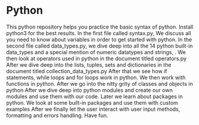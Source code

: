 # Python
This python repository helps you practice the basic syntax of python. Install python3 for the best results.
In the first file called syntax.py, We discuss all you need to know about variables in order to get started with python.
In the second file called data_types.py, we dive deep into all the 14 python built-in data_types and a special mention of numeric datatypes and strings, .
We then look at operators used in python in the document titled operators.py
After we dive deep into the lists, tuples, sets and dictionaries in the document titled collection_data_types.py
After that we see how if statements, while loops and for loops work in python.
We then work with functions in python.
After we go into the nitty grity of classes and objects in python
After we dive deep into python modules and create our own modules and use them with our code.
Later we learn about packages in python. We look at some built-in packages and use them with custom examples
After we finally let the user interact with user input methods, formatting and errors handling.
Have fun.
